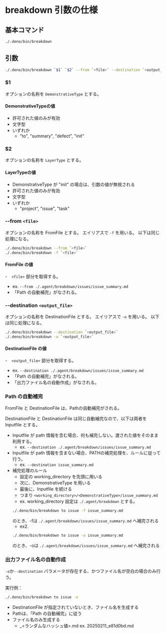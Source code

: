 # breakdown 引数の仕様
## 基本コマンド
```bash
./.deno/bin/breakdown
```

## 引数
```bash
./.deno/bin/breakdown `$1` `$2` --from `<file>` --destination `<output_file>`
```

### $1
オプションの名称を `DemonstrativeType` とする。

#### DemonstrativeTypeの値
- 許可された値のみが有効
- 文字型
- いずれか
  - "to", "summary", "defect", "init"

### $2
オプションの名称を `LayerType` とする。

#### LayerTypeの値
- DemonstrativeType が "init" の場合は、引数の値が無視される
- 許可された値のみが有効
- 文字型
- いずれか
  - "project", "issue", "task"


###  --from `<file>`
オプションの名称を FromFile とする。
エイリアスで `-f` を用いる。
以下は同じ処理になる。
````bash
./.deno/bin/breakdown --from `<file>`
./.deno/bin/breakdown -f `<file>`
````

#### FromFile の値
-　`<file>` 部分を取得する。
  - ex. `--from ./.agent/breakdown/issues/issue_summary.md`
- 「Path の自動補完」がなされる。

### --destination `<output_file>`
オプションの名称を DestinationFile とする。
エイリアスで `-o` を用いる。
以下は同じ処理になる。
````bash
./.deno/bin/breakdown --destination `<output_file>`
./.deno/bin/breakdown -o `<output_file>`
````

#### DestinationFile の値
-　`<output_file>` 部分を取得する。
  - ex. `--destination ./.agent/breakdown/issues/issue_summary.md`
- 「Path の自動補完」がなされる。
- 「出力ファイル名の自動作成」がなされる。

### Path の自動補完
FromFile と DestinationFile は、Pathの自動補完がされる。

DestinationFile と DestinationFile は同じ自動補完なので、以下は両者を
Inputfile とする。

- Inputfile が path 情報を含む場合、何も補完しない。渡された値をそのまま利用する。
  - ex. `--destination ./.agent/breakdown/issues/issue_summary.md`
- Inputfile が path 情報を含まない場合、PATHの補完処理を、ルールに従って行う。
  - ex. `--destination issue_summary.md`
- 補完処理のルール
  - 設定の working_directory を先頭に用いる
  - 次に、DemonstrativeType を用いる
  - 最後に、Inputfile を続ける
  - つまり `<working_directory>/<DemonstrativeType>/issue_summary.md` 
  - ex. 
  working_directory 設定は `./.agent/breakdown` とする。
  ```bash
  ./.deno/bin/breakdown to issue -f issue_summary.md
  ```
  のとき、-fは `./.agent/breakdown/issues/issue_summary.md` へ補完される
  - ex2. 
  ```bash
  ./.deno/bin/breakdown to issue -o issue_summary.md
  ```
  のとき、-oは `./.agent/breakdown/issues/issue_summary.md` へ補完される


### 出力ファイル名の自動作成
`-o`か`--destination` パラメータが存在する、かつファイル名が空白の場合のみ行う。

実行例：
```bash
./.deno/bin/breakdown to issue -o 
```

- DestinationFile が指定されていないとき、ファイル名を生成する
- Pathは、「Path の自動補完」に従う
- ファイル名のみ生成する
  - <yyyymmdd>_<ランダムなハッシュ値>.md
  ex. 20250211_e81d0bd.md 
